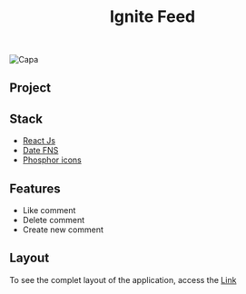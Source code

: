 <h1 align="center">Ignite Feed</h1>
<br/>

![Capa](https://user-images.githubusercontent.com/53982668/207475058-1f706b40-f0b6-4576-8921-d9fc1ad01d7e.png)

<h2>Project</h2>
<p></p>

<h2>Stack</h2>
<ul>
  <li><a href="https://pt-br.reactjs.org/">React Js</a></li>
  <li><a href="https://date-fns.org/">Date FNS</a></li>
  <li><a href="https://phosphoricons.com/">Phosphor icons</a></li>
</ul>

<h2>Features</h2>
<ul>
  <li>Like comment</li>
  <li>Delete comment</li>
  <li>Create new comment</li>
</ul>

<h2>Layout</h2>
<p>To see the complet layout of the application, access the <a href="https://www.figma.com/file/aaHX1UMZ1Iv7RDufix0BVP/Ignite-Feed-(Community)?node-id=0%3A1&t=XgYpGwvdg9Tkqldr-0">Link</a></p>
